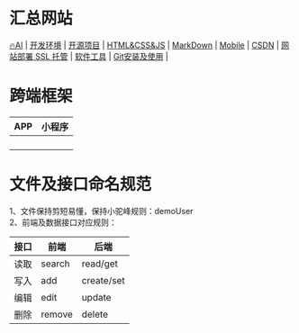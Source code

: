 # 汇总网站
[🔥AI](./AI.md) |
[开发环境](./DevelopTools.md) |
[开源项目](./Project.md) |
[HTML&CSS&JS](./Web.md) |
[MarkDown](./MarkDown.md) |
[Mobile](./Mobile.md) |
[CSDN](./CSDN.md) |
[网站部署 SSL 托管](./WebSite.md) |
[软件工具](./System.md) |
[Git安装及使用](./Git.md) |

# 跨端框架
| APP  | 小程序 |
|------|-----|
|      |     |
|      |     |
|      |     |
| [](https://hippyjs.org/#/) |     |

# 文件及接口命名规范
1、文件保持剪短易懂，保持小驼峰规则：demoUser \
2、前端及数据接口对应规则：

| 接口   | 前端     | 后端         |
|------|--------|------------|
| 读取   | search | read/get   |
| 写入   | add    | create/set |
| 编辑   | edit   | update     |
| 删除   | remove | delete     |
